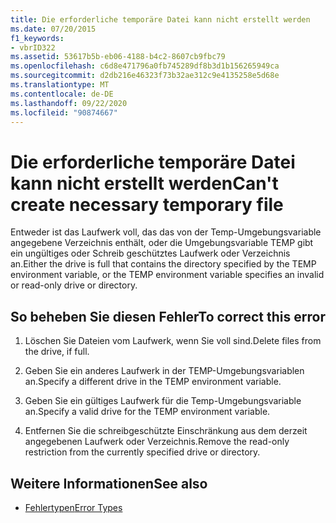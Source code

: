 ```yaml
---
title: Die erforderliche temporäre Datei kann nicht erstellt werden
ms.date: 07/20/2015
f1_keywords:
- vbrID322
ms.assetid: 53617b5b-eb06-4188-b4c2-8607cb9fbc79
ms.openlocfilehash: c6d8e471796a0fb745289df8b3d1b156265949ca
ms.sourcegitcommit: d2db216e46323f73b32ae312c9e4135258e5d68e
ms.translationtype: MT
ms.contentlocale: de-DE
ms.lasthandoff: 09/22/2020
ms.locfileid: "90874667"
---
```

# <a name="cant-create-necessary-temporary-file"></a><span data-ttu-id="50d19-102">Die erforderliche temporäre Datei kann nicht erstellt werden</span><span class="sxs-lookup"><span data-stu-id="50d19-102">Can't create necessary temporary file</span></span>

<span data-ttu-id="50d19-103">Entweder ist das Laufwerk voll, das das von der Temp-Umgebungsvariable angegebene Verzeichnis enthält, oder die Umgebungsvariable TEMP gibt ein ungültiges oder Schreib geschütztes Laufwerk oder Verzeichnis an.</span><span class="sxs-lookup"><span data-stu-id="50d19-103">Either the drive is full that contains the directory specified by the TEMP environment variable, or the TEMP environment variable specifies an invalid or read-only drive or directory.</span></span>  
  
## <a name="to-correct-this-error"></a><span data-ttu-id="50d19-104">So beheben Sie diesen Fehler</span><span class="sxs-lookup"><span data-stu-id="50d19-104">To correct this error</span></span>  
  
1. <span data-ttu-id="50d19-105">Löschen Sie Dateien vom Laufwerk, wenn Sie voll sind.</span><span class="sxs-lookup"><span data-stu-id="50d19-105">Delete files from the drive, if full.</span></span>  
  
2. <span data-ttu-id="50d19-106">Geben Sie ein anderes Laufwerk in der TEMP-Umgebungsvariablen an.</span><span class="sxs-lookup"><span data-stu-id="50d19-106">Specify a different drive in the TEMP environment variable.</span></span>  
  
3. <span data-ttu-id="50d19-107">Geben Sie ein gültiges Laufwerk für die Temp-Umgebungsvariable an.</span><span class="sxs-lookup"><span data-stu-id="50d19-107">Specify a valid drive for the TEMP environment variable.</span></span>  
  
4. <span data-ttu-id="50d19-108">Entfernen Sie die schreibgeschützte Einschränkung aus dem derzeit angegebenen Laufwerk oder Verzeichnis.</span><span class="sxs-lookup"><span data-stu-id="50d19-108">Remove the read-only restriction from the currently specified drive or directory.</span></span>  
  
## <a name="see-also"></a><span data-ttu-id="50d19-109">Weitere Informationen</span><span class="sxs-lookup"><span data-stu-id="50d19-109">See also</span></span>

- [<span data-ttu-id="50d19-110">Fehlertypen</span><span class="sxs-lookup"><span data-stu-id="50d19-110">Error Types</span></span>](../../programming-guide/language-features/error-types.md)
